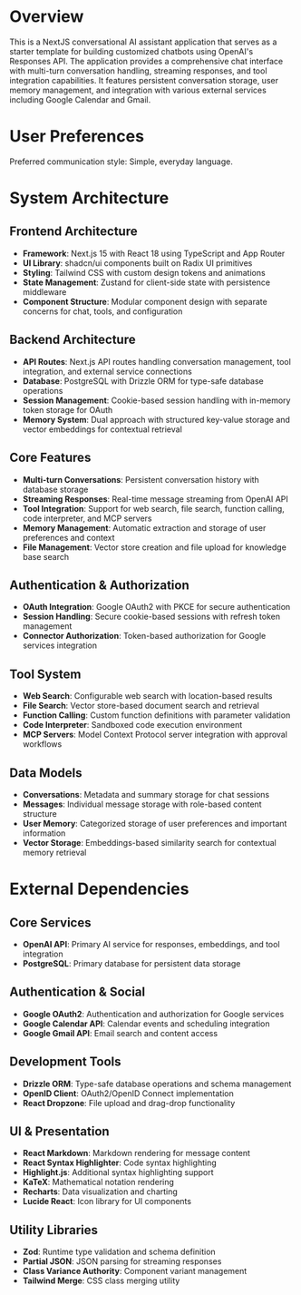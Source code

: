 # Overview

This is a NextJS conversational AI assistant application that serves as a starter template for building customized chatbots using OpenAI's Responses API. The application provides a comprehensive chat interface with multi-turn conversation handling, streaming responses, and tool integration capabilities. It features persistent conversation storage, user memory management, and integration with various external services including Google Calendar and Gmail.

# User Preferences

Preferred communication style: Simple, everyday language.

# System Architecture

## Frontend Architecture
- **Framework**: Next.js 15 with React 18 using TypeScript and App Router
- **UI Library**: shadcn/ui components built on Radix UI primitives
- **Styling**: Tailwind CSS with custom design tokens and animations
- **State Management**: Zustand for client-side state with persistence middleware
- **Component Structure**: Modular component design with separate concerns for chat, tools, and configuration

## Backend Architecture
- **API Routes**: Next.js API routes handling conversation management, tool integration, and external service connections
- **Database**: PostgreSQL with Drizzle ORM for type-safe database operations
- **Session Management**: Cookie-based session handling with in-memory token storage for OAuth
- **Memory System**: Dual approach with structured key-value storage and vector embeddings for contextual retrieval

## Core Features
- **Multi-turn Conversations**: Persistent conversation history with database storage
- **Streaming Responses**: Real-time message streaming from OpenAI API
- **Tool Integration**: Support for web search, file search, function calling, code interpreter, and MCP servers
- **Memory Management**: Automatic extraction and storage of user preferences and context
- **File Management**: Vector store creation and file upload for knowledge base search

## Authentication & Authorization
- **OAuth Integration**: Google OAuth2 with PKCE for secure authentication
- **Session Handling**: Secure cookie-based sessions with refresh token management
- **Connector Authorization**: Token-based authorization for Google services integration

## Tool System
- **Web Search**: Configurable web search with location-based results
- **File Search**: Vector store-based document search and retrieval
- **Function Calling**: Custom function definitions with parameter validation
- **Code Interpreter**: Sandboxed code execution environment
- **MCP Servers**: Model Context Protocol server integration with approval workflows

## Data Models
- **Conversations**: Metadata and summary storage for chat sessions
- **Messages**: Individual message storage with role-based content structure
- **User Memory**: Categorized storage of user preferences and important information
- **Vector Storage**: Embeddings-based similarity search for contextual memory retrieval

# External Dependencies

## Core Services
- **OpenAI API**: Primary AI service for responses, embeddings, and tool integration
- **PostgreSQL**: Primary database for persistent data storage

## Authentication & Social
- **Google OAuth2**: Authentication and authorization for Google services
- **Google Calendar API**: Calendar events and scheduling integration
- **Google Gmail API**: Email search and content access

## Development Tools
- **Drizzle ORM**: Type-safe database operations and schema management
- **OpenID Client**: OAuth2/OpenID Connect implementation
- **React Dropzone**: File upload and drag-drop functionality

## UI & Presentation
- **React Markdown**: Markdown rendering for message content
- **React Syntax Highlighter**: Code syntax highlighting
- **Highlight.js**: Additional syntax highlighting support
- **KaTeX**: Mathematical notation rendering
- **Recharts**: Data visualization and charting
- **Lucide React**: Icon library for UI components

## Utility Libraries
- **Zod**: Runtime type validation and schema definition
- **Partial JSON**: JSON parsing for streaming responses
- **Class Variance Authority**: Component variant management
- **Tailwind Merge**: CSS class merging utility